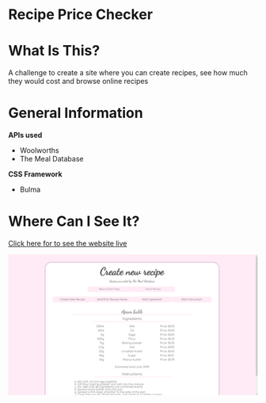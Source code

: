 # **Recipe Price Checker**

# What Is This?
A challenge to create a site where you can create recipes, see how much they would cost and browse online recipes

# General Information
**APIs used**
- Woolworths
- The Meal Database

**CSS Framework**
- Bulma

# Where Can I See It?
[Click here for to see the website live](https://wombattree.github.io/RecipePriceChecker/)

![Preview Image](./Assets/readMeImage.png?raw=true "Preview Image")